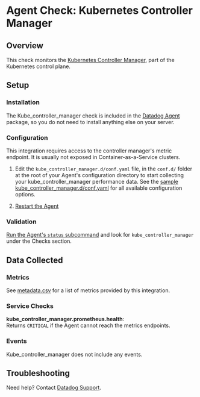 # Agent Check: Kubernetes Controller Manager

## Overview

This check monitors the [Kubernetes Controller Manager][1], part of the Kubernetes control plane.

## Setup

### Installation

The Kube_controller_manager check is included in the [Datadog Agent][2] package, so you do not
need to install anything else on your server.

### Configuration

This integration requires access to the controller manager's metric endpoint. It is usually not
exposed in Container-as-a-Service clusters.

1. Edit the `kube_controller_manager.d/conf.yaml` file, in the `conf.d/` folder at the root of your Agent's configuration directory to start collecting your kube_controller_manager performance data. See the [sample kube_controller_manager.d/conf.yaml][2] for all available configuration options.

2. [Restart the Agent][3]

### Validation

[Run the Agent's `status` subcommand][4] and look for `kube_controller_manager` under the Checks section.

## Data Collected

### Metrics

See [metadata.csv][5] for a list of metrics provided by this integration.

### Service Checks

**kube_controller_manager.prometheus.health**:<br>
Returns `CRITICAL` if the Agent cannot reach the metrics endpoints.

### Events

Kube_controller_manager does not include any events.

## Troubleshooting

Need help? Contact [Datadog Support][6].

[1]: https://kubernetes.io/docs/reference/command-line-tools-reference/kube-controller-manager
[2]: https://github.com/DataDog/integrations-core/blob/master/kube_controller_manager/datadog_checks/kube_controller_manager/data/conf.yaml.example
[3]: https://docs.datadoghq.com/agent/guide/agent-commands/#start-stop-and-restart-the-agent
[4]: https://docs.datadoghq.com/agent/guide/agent-commands/#agent-status-and-information
[5]: https://github.com/DataDog/integrations-core/blob/master/kube_controller_manager/metadata.csv
[6]: https://docs.datadoghq.com/help/
